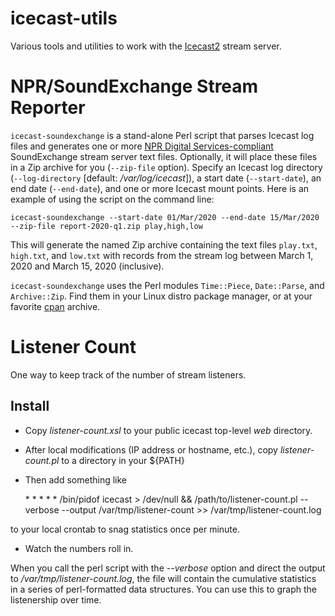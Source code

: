 # icecast-utils
Various tools and utilities to work with the [Icecast2](http://icecast.org/) stream server.

# NPR/SoundExchange Stream Reporter

`icecast-soundexchange` is a stand-alone Perl script that parses Icecast log files and generates one or more [NPR Digital Services-compliant](http://digitalservices.npr.org/post/soundexchange-streaming-file-format-standard-announced) SoundExchange stream server text files. Optionally, it will place these files in a Zip archive for you (`--zip-file` option). Specify an Icecast log directory (`--log-directory` [default: _/var/log/icecast_]), a start date (`--start-date`), an end date (`--end-date`), and one or more Icecast mount points. Here is an example of using the script on the command line:

    icecast-soundexchange --start-date 01/Mar/2020 --end-date 15/Mar/2020 --zip-file report-2020-q1.zip play,high,low

This will generate the named Zip archive containing the text files `play.txt`, `high.txt`, and `low.txt` with records from the stream log between March 1, 2020 and March 15, 2020 (inclusive).

`icecast-soundexchange` uses the Perl modules `Time::Piece`, `Date::Parse`, and `Archive::Zip`. Find them in your Linux distro package manager, or at your favorite [cpan](https://metacpan.org/) archive.

# Listener Count

One way to keep track of the number of stream listeners.

## Install
  * Copy *listener-count.xsl* to your public icecast top-level *web* directory.
  * After local modifications (IP address or hostname, etc.), copy *listener-count.pl* to a directory in your ${PATH}
  * Then add something like

    \* \* \* \* \* /bin/pidof icecast > /dev/null && /path/to/listener-count.pl --verbose --output /var/tmp/listener-count >> /var/tmp/listener-count.log

  to your local crontab to snag statistics once per minute.
  * Watch the numbers roll in.

When you call the perl script with the *--verbose* option and direct the output to */var/tmp/listener-count.log*, the file will contain the cumulative statistics in a series of perl-formatted data structures. You can use this to graph the listenership over time.
